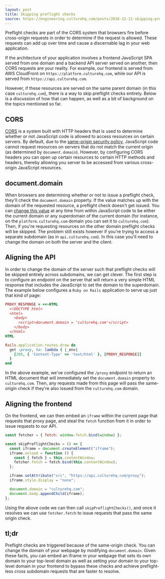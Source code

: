 ```yaml
---
layout: post
title: Skipping preflight checks
source: https://engineering.culturehq.com/posts/2018-12-11-skipping-preflight-checks
---
```


Preflight checks are part of the CORS system that browsers fire before cross-origin requests in order to determine if the request is allowed. These requests can add up over time and cause a discernable lag in your web application.

If the architecture of your application involves a frontend JavaScript SPA served from one domain and a backend API server served on another, then CORS requests are your reality. For example, our frontend is served from AWS CloudFront on `https://platform.culturehq.com`, while our API is served from `https://api.culturehq.com`.

However, if these resources are served on the same parent domain (in this case `culturehq.com`), there is a way to skip preflight checks entirely. Below is a discussion of how that can happen, as well as a bit of background on the topics mentioned so far.

## CORS

[CORS](https://developer.mozilla.org/en-US/docs/Glossary/CORS) is a system built with HTTP headers that is used to determine whether or not JavaScript code is allowed to access resources on certain servers. By default, due to the [same-origin security policy](https://developer.mozilla.org/en-US/docs/Web/Security/Same-origin_policy), JavaScript code cannot request resources on servers that do not match the current origin (as determined by `document.domain`). However, by configuring CORS headers you can open up certain resources to certain HTTP methods and headers, thereby allowing you server to be accessed from various cross-origin JavaScript resources.

## document.domain

When browsers are determining whether or not to issue a preflight check, they'll check the `document.domain` property. If the value matches up with the domain of the requested resource, a preflight check doesn't get issued. You can [change this value](https://developer.mozilla.org/en-US/docs/Web/Security/Same-origin_policy#Changing_origin) at any time from within JavaScript code to be either the current domain or any superdomain of the current domain (for instance, on the `platform.culturehq.com` domain you can set it to `culturehq.com`). Then, if you're requesting resources on the other domain preflight checks will be skipped. The problem still exists however if you're trying to access a separate subdomain (as in `api.culturehq.com`). In this case you'll need to change the domain on both the server and the client.

## Aligning the API

In order to change the domain of the server such that preflight checks will be skipped entirely across subdomains, we can get clever. The first step is to configure an endpoint on the server that will return a very simple HTML response that includes the JavaScript to set the domain to the superdomain. The example below configures a `Ruby on Rails` application to serve up just that kind of page:

```ruby
PROXY_RESPONSE = <<~HTML
  <!DOCTYPE html>
  <html>
    <body>
      <script>document.domain = 'culturehq.com'</script>
    </body>
  </html>
HTML

Rails.application.routes.draw do
  get :proxy, to: lambda { |_env|
    [200, { 'Content-Type' => 'text/html' }, [PROXY_RESPONSE]]
  }
end
```

In the above example, we've configured the `/proxy` endpoint to return an HTML document that will immediately set the `document.domain` property to `culturehq.com`. Then, any requests made from this page will pass the same-origin check if they're also issued from the `culturehq.com` domain.

## Aligning the frontend

On the frontend, we can then embed an `iframe` within the current page that requests that proxy page, and steal the `fetch` function from it in order to issue requests to our API.

```javascript
const fetcher = { fetch: window.fetch.bind(window) };

const skipPreflightChecks = () => {
  const iframe = document.createElement("iframe");
  iframe.onload = function () {
    const { fetch } = this.contentWindow;
    fetcher.fetch = fetch.bind(this.contentWindow);
  };

  iframe.setAttribute("src", "https://api.culturehq.com/proxy");
  iframe.style.display = "none";

  document.domain = "culturehq.com";
  document.body.appendChild(iframe);
};
```

Using the above code we can then call `skipPreflightChecks()`, and once it resolves we can use `fetcher.fetch` to issue requests that pass the same origin check.

## tl;dr

Preflight checks are triggered because of the same-origin check. You can change the domain of your webpage by modifying `document.domain`. Given these facts, you can embed an iframe in your webpage that sets its own domain to your top-level domain as well as setting your domain to your top-level domain in your frontend to bypass these checks and achieve preflight-less cross subdomain requests that are faster to resolve.
